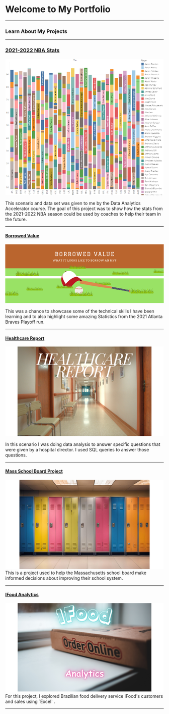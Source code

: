 # Welcome to My Portfolio

---

### Learn About My Projects

---

### [2021-2022 NBA Stats](https://public.tableau.com/app/profile/kyle.harrison1329/viz/2021-2022NBAStats/2021-2022NBAStatsstory?publish=yes)

<img src="images/nba.png?raw=true">

This scenario and data set was given to me by the Data Analytics Accelerator course. The goal of this project was to show how the stats from the 2021-2022 NBA season could be used by coaches to help their team in the future. 

---

#### [Borrowed Value](https://www.linkedin.com/pulse/borrowed-value-kyle-harrison-pbuzf/)

<img src="images/borrowed Value.png?raw=true"/>

This was a chance to showcase some of the technical skills I have been learning and to also highlight some amazing Statistics from the 2021 Atlanta Braves Playoff run. 

---
#### [Healthcare Report](https://www.linkedin.com/pulse/health-medicine-diabetes-kyle-harrison-ofc6f/)

<img src="images/Health care repotrt (1).png?raw=true"/>

In this scenario I was doing data analysis to answer specific questions that were given by a hospital director. I used SQL queries to answer those questions. 

---
#### [Mass School Board Project](https://github.com/kyleharrison687/kyleharrison687/blob/master/Mass%20School%20Board%20Project.md)
<img src="images/lockers.png?raw=true"/>
This is a project used to help the Massachusetts school board make informed decisions about improving their school system.  

---
#### [IFood Analytics](https://www.linkedin.com/pulse/copy-ifood-sales-throughout-year-kyle-harrison-rixff/?trackingId=HHCQ%2FmvySQy5CPK5OhiIyA%3D%3D)
<img src="images/Door Dash Analytics (1).png?raw=true"/>
For this project, I explored Brazilian food delivery service IFood's customers and sales using `Excel` . 

---






